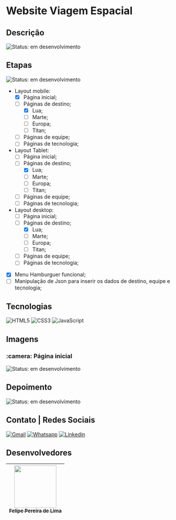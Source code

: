 # Website Viagem Espacial

## Descrição

![Status: em desenvolvimento](https://img.shields.io/badge/STATUS-Em%20desenvolvimento-blue)

## Etapas

 ![Status: em desenvolvimento](https://img.shields.io/badge/STATUS-Em%20desenvolvimento-blue)

 - Layout mobile:
    - [x] Página inicial;
    - [ ] Páginas de destino;
      - [x] Lua;
      - [ ] Marte;
      - [ ] Europa;
      - [ ] Titan;
    - [ ] Páginas de equipe;
    - [ ] Páginas de tecnologia;
 - Layout Tablet:
    - [ ] Página inicial;
    - [ ] Páginas de destino;
      - [x] Lua;
      - [ ] Marte;
      - [ ] Europa;
      - [ ] Titan;
    - [ ] Páginas de equipe;
    - [ ] Páginas de tecnologia;
 - Layout desktop:
    - [ ] Página inicial;
    - [ ] Páginas de destino;
      - [x] Lua;
      - [ ] Marte;
      - [ ] Europa;
      - [ ] Titan;
    - [ ] Páginas de equipe;
    - [ ] Páginas de tecnologia;
 - [x] Menu Hamburguer funcional;
 - [ ] Manipulação de Json para inserir os dados de destino, equipe e tecnologia;

## Tecnologias

 ![HTML5](https://img.shields.io/badge/html5-%23E34F26.svg?style=for-the-badge&logo=html5&logoColor=white) ![CSS3](https://img.shields.io/badge/css3-%231572B6.svg?style=for-the-badge&logo=css3&logoColor=white) ![JavaScript](https://img.shields.io/badge/JavaScript-F7DF1E?style=for-the-badge&logo=javascript&logoColor=black) 

## Imagens

<h3> :camera: Página inicial </h3>

 ![Status: em desenvolvimento](https://img.shields.io/badge/STATUS-Em%20desenvolvimento-blue)

## Depoimento

![Status: em desenvolvimento](https://img.shields.io/badge/STATUS-Em%20desenvolvimento-blue)

## Contato | Redes Sociais

<a href="mailto:felipe.lima0160@gmail.com">![Gmail](https://img.shields.io/badge/Gmail-D14836?style=for-the-badge&logo=gmail&logoColor=white)</a>  <a href="https://wa.me/5521979926096">![Whatsapp](https://img.shields.io/badge/WhatsApp-25D366?style=for-the-badge&logo=whatsapp&logoColor=white)</a>  <a href="https://www.linkedin.com/in/felipe-lima01/">![Linkedin](https://img.shields.io/badge/LinkedIn-0077B5?style=for-the-badge&logo=linkedin&logoColor=white)</a> 

## Desenvolvedores

 | [<img src="https://avatars.githubusercontent.com/u/102830741?s=400&u=eb0ed821d5deeaaac9a910f737ce38ddfda2f3a9&v=4" width=115><br><sub>Felipe Pereira de Lima</sub>](https://github.com/LipePLima) 
 | :---: |
